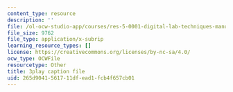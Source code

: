```yaml
---
content_type: resource
description: ''
file: /ol-ocw-studio-app/courses/res-5-0001-digital-lab-techniques-manual-spring-2007/265d9041561711dfead1fcb4f657cb01_fHEk2WFgmXQ.srt
file_size: 9762
file_type: application/x-subrip
learning_resource_types: []
license: https://creativecommons.org/licenses/by-nc-sa/4.0/
ocw_type: OCWFile
resourcetype: Other
title: 3play caption file
uid: 265d9041-5617-11df-ead1-fcb4f657cb01
---
```

